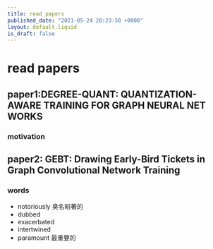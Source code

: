 ```yaml
---
title: read papers
published_date: "2021-05-24 20:23:50 +0000"
layout: default.liquid
is_draft: false
--- 
```

# read papers

## paper1:DEGREE-QUANT: QUANTIZATION-AWARE TRAINING FOR GRAPH NEURAL NET WORKS

### motivation

## paper2: GEBT: Drawing Early-Bird Tickets in Graph Convolutional Network Training

### words
* notoriously 臭名昭著的
* dubbed
* exacerbated
* intertwined
* paramount 最重要的

